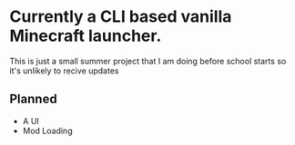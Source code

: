 # Currently a CLI based vanilla Minecraft launcher.

This is just a small summer project that I am doing before school starts so it's unlikely to recive updates

## Planned
* A UI
* Mod Loading
